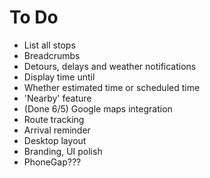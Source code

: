 To Do
==============

- List all stops
- Breadcrumbs
- Detours, delays and weather notifications
- Display time until
- Whether estimated time or scheduled time
- 'Nearby' feature
- (Done 6/5) Google maps integration
- Route tracking
- Arrival reminder
- Desktop layout
- Branding, UI polish
- PhoneGap??? 